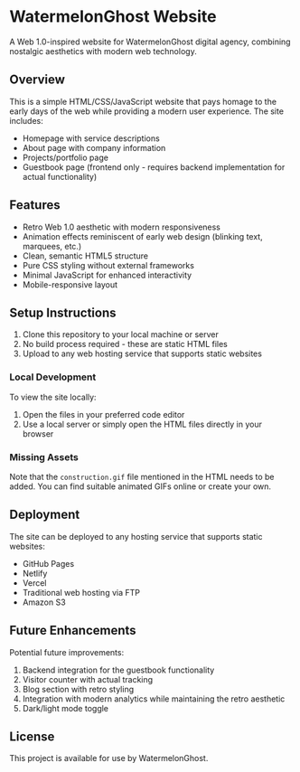 # WatermelonGhost Website

A Web 1.0-inspired website for WatermelonGhost digital agency, combining nostalgic aesthetics with modern web technology.

## Overview

This is a simple HTML/CSS/JavaScript website that pays homage to the early days of the web while providing a modern user experience. The site includes:

- Homepage with service descriptions
- About page with company information
- Projects/portfolio page
- Guestbook page (frontend only - requires backend implementation for actual functionality)

## Features

- Retro Web 1.0 aesthetic with modern responsiveness
- Animation effects reminiscent of early web design (blinking text, marquees, etc.)
- Clean, semantic HTML5 structure
- Pure CSS styling without external frameworks
- Minimal JavaScript for enhanced interactivity
- Mobile-responsive layout

## Setup Instructions

1. Clone this repository to your local machine or server
2. No build process required - these are static HTML files
3. Upload to any web hosting service that supports static websites

### Local Development

To view the site locally:

1. Open the files in your preferred code editor
2. Use a local server or simply open the HTML files directly in your browser

### Missing Assets

Note that the `construction.gif` file mentioned in the HTML needs to be added. You can find suitable animated GIFs online or create your own.

## Deployment

The site can be deployed to any hosting service that supports static websites:

- GitHub Pages
- Netlify
- Vercel
- Traditional web hosting via FTP
- Amazon S3

## Future Enhancements

Potential future improvements:

1. Backend integration for the guestbook functionality
2. Visitor counter with actual tracking
3. Blog section with retro styling
4. Integration with modern analytics while maintaining the retro aesthetic
5. Dark/light mode toggle

## License

This project is available for use by WatermelonGhost.